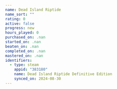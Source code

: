 ```yaml
---
name: Dead Island Riptide
name_sort: ""
rating: 0
active: false
progress: new
hours_played: 0
purchased_on: .nan
started_on: .nan
beaten_on: .nan
completed_on: .nan
mastered_on: .nan
identifiers:
  - type: steam
    appid: "383180"
    name: Dead Island Riptide Definitive Edition
    synced_on: 2024-08-30
---
```

